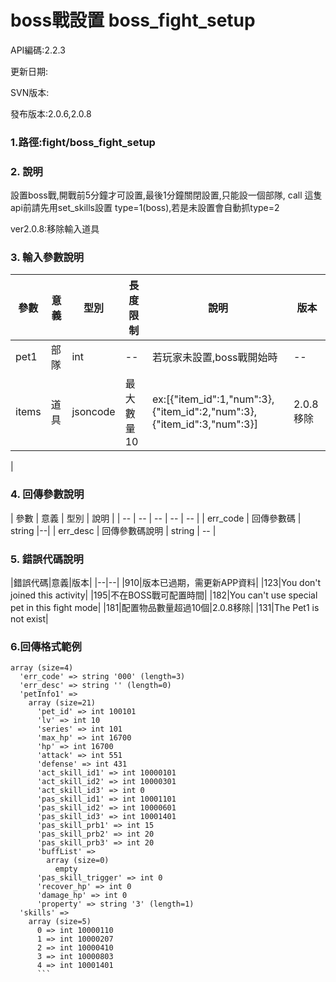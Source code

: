 # boss戰設置 boss_fight_setup


API編碼:2.2.3

更新日期:

SVN版本:

發布版本:2.0.6,2.0.8
### 1.路徑:fight/boss_fight_setup

### 2. 說明
設置boss戰,開戰前5分鐘才可設置,最後1分鐘關閉設置,只能設一個部隊,
call 這隻api前請先用set_skills設置 type=1(boss),若是未設置會自動抓type=2

ver2.0.8:移除輸入道具
### 3. 輸入參數說明
| 參數 | 意義 | 型別 |長度限制| 說明 |版本|
| -- | -- | -- | -- | -- |--|
|pet1|部隊|int|--|若玩家未設置,boss戰開始時|--|
|items|道具|jsoncode|最大數量10 |ex:[{\"item_id\":1,\"num\":3},{\"item_id\":2,\"num\":3},{\"item_id\":3,\"num\":3}]|2.0.8移除|
|


### 4. 回傳參數說明
| 參數 | 意義 | 型別 | 說明 |
| -- | -- | -- | -- | -- |
| err_code | 回傳參數碼 | string |--|
| err_desc | 回傳參數碼說明 | string | -- |


### 5. 錯誤代碼說明
|錯誤代碼|意義|版本|
|--|--|
|910|版本已過期，需更新APP資料|
|123|You don't joined this activity|
|195|不在BOSS戰可配置時間|
|182|You can't use special pet in this fight mode|
|181|配置物品數量超過10個|2.0.8移除|
|131|The Pet1 is not exist|




### 6.回傳格式範例

```
array (size=4)
  'err_code' => string '000' (length=3)
  'err_desc' => string '' (length=0)
  'petInfo1' => 
    array (size=21)
      'pet_id' => int 100101
      'lv' => int 10
      'series' => int 101
      'max_hp' => int 16700
      'hp' => int 16700
      'attack' => int 551
      'defense' => int 431
      'act_skill_id1' => int 10000101
      'act_skill_id2' => int 10000301
      'act_skill_id3' => int 0
      'pas_skill_id1' => int 10001101
      'pas_skill_id2' => int 10000601
      'pas_skill_id3' => int 10001401
      'pas_skill_prb1' => int 15
      'pas_skill_prb2' => int 20
      'pas_skill_prb3' => int 20
      'buffList' => 
        array (size=0)
          empty
      'pas_skill_trigger' => int 0
      'recover_hp' => int 0
      'damage_hp' => int 0
      'property' => string '3' (length=1)
  'skills' => 
    array (size=5)
      0 => int 10000110
      1 => int 10000207
      2 => int 10000410
      3 => int 10000803
      4 => int 10001401
      ```





